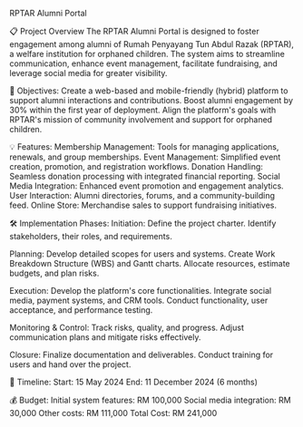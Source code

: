 RPTAR Alumni Portal

📋 Project Overview
The RPTAR Alumni Portal is designed to foster engagement among alumni of Rumah Penyayang Tun Abdul Razak (RPTAR), a welfare institution for orphaned children. The system aims to streamline communication, enhance event management, facilitate fundraising, and leverage social media for greater visibility.

🎯 Objectives:
Create a web-based and mobile-friendly (hybrid) platform to support alumni interactions and contributions.
Boost alumni engagement by 30% within the first year of deployment.
Align the platform's goals with RPTAR's mission of community involvement and support for orphaned children.

💡 Features:
Membership Management: Tools for managing applications, renewals, and group memberships.
Event Management: Simplified event creation, promotion, and registration workflows.
Donation Handling: Seamless donation processing with integrated financial reporting.
Social Media Integration: Enhanced event promotion and engagement analytics.
User Interaction: Alumni directories, forums, and a community-building feed.
Online Store: Merchandise sales to support fundraising initiatives.

🛠️ Implementation Phases:
Initiation:
Define the project charter.
Identify stakeholders, their roles, and requirements.

Planning:
Develop detailed scopes for users and systems.
Create Work Breakdown Structure (WBS) and Gantt charts.
Allocate resources, estimate budgets, and plan risks.

Execution:
Develop the platform's core functionalities.
Integrate social media, payment systems, and CRM tools.
Conduct functionality, user acceptance, and performance testing.

Monitoring & Control:
Track risks, quality, and progress.
Adjust communication plans and mitigate risks effectively.

Closure:
Finalize documentation and deliverables.
Conduct training for users and hand over the project.

📅 Timeline:
Start: 15 May 2024
End: 11 December 2024 (6 months)

💰 Budget:
Initial system features: RM 100,000
Social media integration: RM 30,000
Other costs: RM 111,000
Total Cost: RM 241,000
